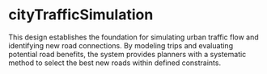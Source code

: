 # cityTrafficSimulation

This design establishes the foundation for simulating urban traffic flow and identifying new road connections. By modeling trips and evaluating potential road benefits, the system provides planners with a systematic method to select the best new roads within defined constraints.
